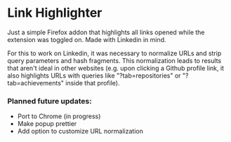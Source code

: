 # Link Highlighter

Just a simple Firefox addon that highlights all links opened while the extension was toggled on. Made with Linkedin in mind.

For this to work on Linkedin, it was necessary to normalize URLs and strip query parameters and hash fragments. This normalization leads to results that aren't ideal in other websites (e.g. upon clicking a Github profile link, it also highlights URLs with queries like "?tab=repositories" or "?tab=achievements" inside that profile).

### Planned future updates:

- Port to Chrome (in progress)
- Make popup prettier
- Add option to customize URL normalization
